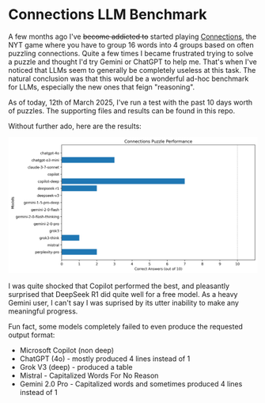 # Connections LLM Benchmark

A few months ago I've ~~become addicted to~~ started playing [Connections](https://www.nytimes.com/games/connections), the NYT game where you have to group 16 words into 4 groups based on often puzzling connections. Quite a few times I became frustrated trying to solve a puzzle and thought I'd try Gemini or ChatGPT to help me. That's when I've noticed that LLMs seem to generally be completely useless at this task. The natural conclusion was that this would be a wonderful ad-hoc benchmark for LLMs, especially the new ones that feign "reasoning".

As of today, 12th of March 2025, I've run a test with the past 10 days worth of puzzles. The supporting files and results can be found in this repo.

Without further ado, here are the results:

![Results](./plot.png)

I was quite shocked that Copilot performed the best, and pleasantly surprised that DeepSeek R1 did quite well for a free model. As a heavy Gemini user, I can't say I was suprised by its utter inability to make any meaningful progress.

Fun fact, some models completely failed to even produce the requested output format:

- Microsoft Copilot (non deep)
- ChatGPT (4o) - mostly produced 4 lines instead of 1
- Grok V3 (deep) - produced a table
- Mistral - Capitalized Words For No Reason
- Gemini 2.0 Pro - Capitalized words and sometimes produced 4 lines instead of 1
